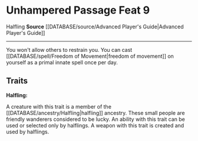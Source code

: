 ﻿---
actions: null
cost: null
element: null
feat: Unhampered Passage
frequency: null
heighten_level: null
id: '1434'
level: '9'
name: Unhampered Passage
prerequisite: null
rarity: Common
requirement: null
rus_type_level: null
school: null
source: '[[DATABASE/source/Advanced Player''s Guide|Advanced Player''s Guide]]'
subcategory: null
trait:
- '[[DATABASE/trait/Halfling|Halfling]]'
trigger: null
type: Feat

---
# Unhampered Passage <span class="item-type">Feat 9</span>

<span class="item-trait">Halfling</span>
**Source** [[DATABASE/source/Advanced Player's Guide|Advanced Player's Guide]]

---
You won't allow others to restrain you. You can cast [[DATABASE/spell/Freedom of Movement|freedom of movement]] on yourself as a primal innate spell once per day.

## Traits

**Halfling:**

A creature with this trait is a member of the [[DATABASE/ancestry/Halfling|halfling]] ancestry. These small people are friendly wanderers considered to be lucky. An ability with this trait can be used or selected only by halflings. A weapon with this trait is created and used by halflings.